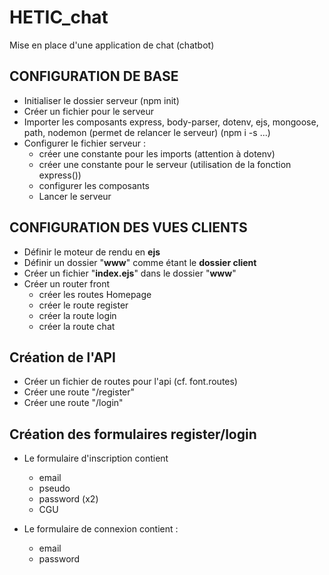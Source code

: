 # HETIC_chat

Mise en place d'une application de chat (chatbot)

## CONFIGURATION DE BASE
- Initialiser le dossier serveur (npm init)
- Créer un fichier pour le serveur
- Importer les composants express, body-parser, dotenv, ejs, mongoose, path, nodemon (permet de relancer le serveur) (npm i -s ...)
- Configurer le fichier serveur :
    - créer une constante pour les imports (attention à dotenv)
    - créer une constante pour le serveur (utilisation de la fonction express())
    - configurer les composants
    - Lancer le serveur

## CONFIGURATION DES VUES CLIENTS
- Définir le moteur de rendu en __ejs__
- Définir un dossier "__www__" comme étant le __dossier client__
- Créer un fichier "__index.ejs__" dans le dossier "__www__"
- Créer un router front
    - créer les routes Homepage
    - créer le route register
    - créer la route login
    - créer la route chat

## Création de l'API
- Créer un fichier de routes pour l'api (cf. font.routes)
- Créer une route "/register"
- Créer une route "/login"

## Création des formulaires register/login
- Le formulaire d'inscription contient
    - email
    - pseudo
    - password (x2)
    - CGU

- Le formulaire de connexion contient :
    - email
    - password